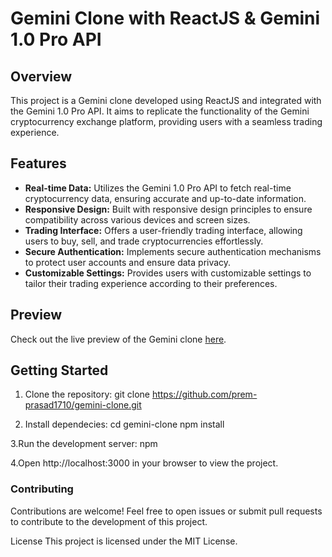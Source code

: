 # Gemini Clone with ReactJS & Gemini 1.0 Pro API

## Overview

This project is a Gemini clone developed using ReactJS and integrated with the Gemini 1.0 Pro API. It aims to replicate the functionality of the Gemini cryptocurrency exchange platform, providing users with a seamless trading experience.

## Features

- **Real-time Data:** Utilizes the Gemini 1.0 Pro API to fetch real-time cryptocurrency data, ensuring accurate and up-to-date information.
- **Responsive Design:** Built with responsive design principles to ensure compatibility across various devices and screen sizes.
- **Trading Interface:** Offers a user-friendly trading interface, allowing users to buy, sell, and trade cryptocurrencies effortlessly.
- **Secure Authentication:** Implements secure authentication mechanisms to protect user accounts and ensure data privacy.
- **Customizable Settings:** Provides users with customizable settings to tailor their trading experience according to their preferences.

## Preview

Check out the live preview of the Gemini clone [here](https://gemini17.netlify.app/).

## Getting Started

1. Clone the repository:
git clone https://github.com/prem-prasad1710/gemini-clone.git

2. Install dependecies:
cd gemini-clone
npm install

3.Run the development server:
npm 

4.Open http://localhost:3000 in your browser to view the project.

<h3>Contributing</h3>
Contributions are welcome! Feel free to open issues or submit pull requests to contribute to the development of this project.

License
This project is licensed under the MIT License.
